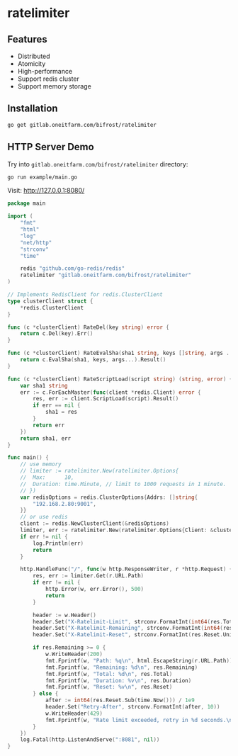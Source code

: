 <!--
 * @Author: gitsrc
 * @Date: 2020-08-19 17:13:39
 * @LastEditors: gitsrc
 * @LastEditTime: 2020-08-19 17:43:12
 * @FilePath: /ratelimiter-ci123/README.md
-->
# ratelimiter
## Features

- Distributed
- Atomicity
- High-performance
- Support redis cluster
- Support memory storage

## Installation

```sh
go get gitlab.oneitfarm.com/bifrost/ratelimiter
```

## HTTP Server Demo
Try into `gitlab.oneitfarm.com/bifrost/ratelimiter` directory:

```sh
go run example/main.go
```
Visit: http://127.0.0.1:8080/

```go
package main

import (
	"fmt"
	"html"
	"log"
	"net/http"
	"strconv"
	"time"

	redis "github.com/go-redis/redis"
	ratelimiter "gitlab.oneitfarm.com/bifrost/ratelimiter"
)

// Implements RedisClient for redis.ClusterClient
type clusterClient struct {
	*redis.ClusterClient
}

func (c *clusterClient) RateDel(key string) error {
	return c.Del(key).Err()
}

func (c *clusterClient) RateEvalSha(sha1 string, keys []string, args ...interface{}) (interface{}, error) {
	return c.EvalSha(sha1, keys, args...).Result()
}

func (c *clusterClient) RateScriptLoad(script string) (string, error) {
	var sha1 string
	err := c.ForEachMaster(func(client *redis.Client) error {
		res, err := client.ScriptLoad(script).Result()
		if err == nil {
			sha1 = res
		}
		return err
	})
	return sha1, err
}

func main() {
	// use memory
	// limiter := ratelimiter.New(ratelimiter.Options{
	// 	Max:      10,
	// 	Duration: time.Minute, // limit to 1000 requests in 1 minute.
	// })
	var redisOptions = redis.ClusterOptions{Addrs: []string{
		"192.168.2.80:9001",
	}}
	// or use redis
	client := redis.NewClusterClient(&redisOptions)
	limiter, err := ratelimiter.New(ratelimiter.Options{Client: &clusterClient{client}, Max: 10})
	if err != nil {
		log.Println(err)
		return
	}

	http.HandleFunc("/", func(w http.ResponseWriter, r *http.Request) {
		res, err := limiter.Get(r.URL.Path)
		if err != nil {
			http.Error(w, err.Error(), 500)
			return
		}

		header := w.Header()
		header.Set("X-Ratelimit-Limit", strconv.FormatInt(int64(res.Total), 10))
		header.Set("X-Ratelimit-Remaining", strconv.FormatInt(int64(res.Remaining), 10))
		header.Set("X-Ratelimit-Reset", strconv.FormatInt(res.Reset.Unix(), 10))

		if res.Remaining >= 0 {
			w.WriteHeader(200)
			fmt.Fprintf(w, "Path: %q\n", html.EscapeString(r.URL.Path))
			fmt.Fprintf(w, "Remaining: %d\n", res.Remaining)
			fmt.Fprintf(w, "Total: %d\n", res.Total)
			fmt.Fprintf(w, "Duration: %v\n", res.Duration)
			fmt.Fprintf(w, "Reset: %v\n", res.Reset)
		} else {
			after := int64(res.Reset.Sub(time.Now())) / 1e9
			header.Set("Retry-After", strconv.FormatInt(after, 10))
			w.WriteHeader(429)
			fmt.Fprintf(w, "Rate limit exceeded, retry in %d seconds.\n", after)
		}
	})
	log.Fatal(http.ListenAndServe(":8081", nil))
}
```